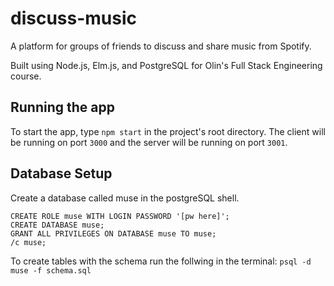 # discuss-music

A platform for groups of friends to discuss and share music from Spotify.

Built using Node.js, Elm.js, and PostgreSQL for Olin's Full Stack Engineering course.

## Running the app
To start the app, type `npm start` in the project's root directory. The client will be running on port `3000` and the server will be running on port `3001`.

## Database Setup
Create a database called muse in the postgreSQL shell.
```
CREATE ROLE muse WITH LOGIN PASSWORD '[pw here]';
CREATE DATABASE muse;
GRANT ALL PRIVILEGES ON DATABASE muse TO muse;
/c muse;
```

To create tables with the schema run the follwing in the terminal:
`psql -d muse -f schema.sql`